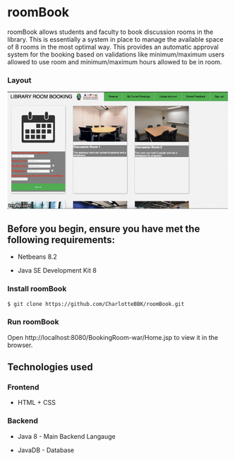 # roomBook


roomBook allows students and faculty to book discussion rooms in the library. This is essentially a system in place to manage the available space of 8 rooms in the most optimal way. This provides an automatic approval system for the booking based on validations like minimum/maximum users  allowed to use room and minimum/maximum hours allowed to be in room.


### Layout

![layoutgif](3focls.gif)



## Before you begin, ensure you have met the following requirements:

* Netbeans 8.2

* Java SE Development Kit 8

### Install roomBook

```
$ git clone https://github.com/CharlotteBBK/roomBook.git
```
### Run roomBook

Open http://localhost:8080/BookingRoom-war/Home.jsp to view it in the browser.

## Technologies used

### Frontend
* HTML + CSS

### Backend
* Java 8 - Main Backend Langauge

* JavaDB - Database





